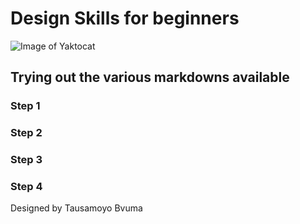 # Design Skills for beginners

![Image of Yaktocat](https://octodex.github.com/images/yaktocat.png)


## Trying out the various markdowns available

### Step 1


### Step 2



### Step 3



### Step 4

<footer> Designed by Tausamoyo Bvuma</footer>
